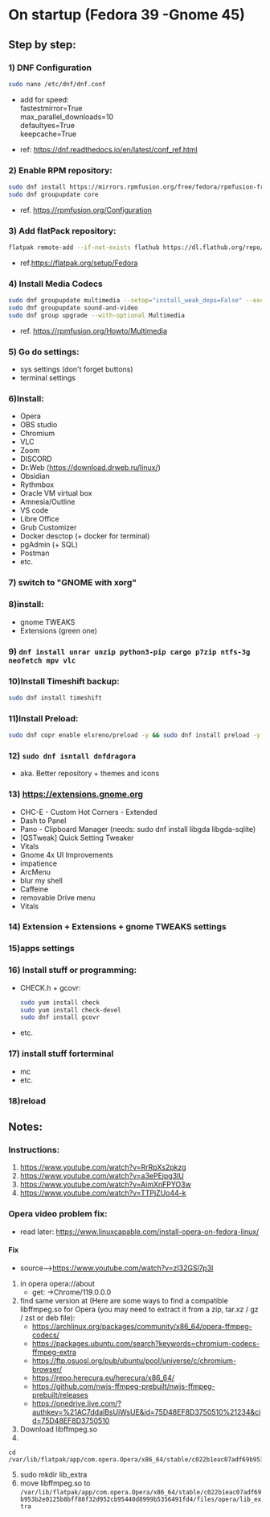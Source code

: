 # On startup (Fedora 39 -Gnome 45)
## Step by step:
### 1)  DNF Configuration
```Bash
sudo nano /etc/dnf/dnf.conf
```
* add for speed:  
	fastestmirror=True  
	max_parallel_downloads=10  
	defaultyes=True  
	keepcache=True  
	
* ref: https://dnf.readthedocs.io/en/latest/conf_ref.html

### 2) Enable RPM repository:

```Bash
sudo dnf install https://mirrors.rpmfusion.org/free/fedora/rpmfusion-free-release-$(rpm -E %fedora).noarch.rpm https://mirrors.rpmfusion.org/nonfree/fedora/rpmfusion-nonfree-release-$(rpm -E %fedora).noarch.rpm
sudo dnf groupupdate core
```
* ref. https://rpmfusion.org/Configuration

### 3) Add flatPack repository:

```Bash
flatpak remote-add --if-not-exists flathub https://dl.flathub.org/repo/flathub.flatpakrepo
```

* ref.https://flatpak.org/setup/Fedora

### 4) Install Media Codecs

```Bash
sudo dnf groupupdate multimedia --setop="install_weak_deps=False" --exclude=PackageKit-gstreamer-plugin
sudo dnf groupupdate sound-and-video
sudo dnf group upgrade --with-optional Multimedia
```
* ref. https://rpmfusion.org/Howto/Multimedia

### 5) Go do settings:

* sys settings (don't forget buttons)
* terminal settings

### 6)Install:

- Opera
- OBS studio
- Chromium
- VLC
- Zoom
- DISCORD
- Dr.Web (https://download.drweb.ru/linux/)
- Obsidian
- Rythmbox
- Oracle VM virtual box
- Amnesia/Outline
- VS code
- Libre Office
- Grub Customizer
- Docker desctop (+ docker for terminal)
- pgAdmin (+ SQL)
- Postman
- etc.

### 7) switch to "GNOME with xorg"

### 8)install: 

* gnome TWEAKS
* Extensions (green one)

### 9) ```dnf install unrar unzip python3-pip cargo p7zip ntfs-3g neofetch mpv vlc ```

### 10)Install Timeshift backup:

```bash
sudo dnf install timeshift
```

### 11)Install Preload:

```bash
sudo dnf copr enable elxreno/preload -y && sudo dnf install preload -y
```

### 12) ```sudo dnf isntall dnfdragora```   

* aka. Better repository + themes and icons 	

### 13) https://extensions.gnome.org

- CHC-E - Custom Hot Corners - Extended 
- Dash to Panel
- Pano - Clipboard Manager              (needs: sudo dnf install libgda libgda-sqlite)
- [QSTweak] Quick Setting Tweaker 
- Vitals
- Gnome 4x UI Improvements
- impatience
- ArcMenu
- blur my shell
- Caffeine
- removable Drive menu
- Vitals

### 14) Extension + Extensions + gnome TWEAKS  settings 
### 15)apps settings

### 16) Install stuff or programming:
- CHECK.h + gcovr:  
	```bash
	sudo yum install check  
	sudo yum install check-devel  
	sudo dnf install gcovr  
	```
- etc.

### 17) install stuff forterminal  
* mc
* etc.
### 18)reload

## Notes:

### Instructions:

1) https://www.youtube.com/watch?v=RrRpXs2pkzg  
2) https://www.youtube.com/watch?v=a3ePEjpg3lU  
3) https://www.youtube.com/watch?v=AimXnFPYO3w  
4) https://www.youtube.com/watch?v=TTPjZUo44-k  

### Opera video problem fix:
- read later: https://www.linuxcapable.com/install-opera-on-fedora-linux/
####  Fix
- source-->https://www.youtube.com/watch?v=zI32GSl7p3I

1) in opera opera://about
	- get: ->Chrome/119.0.0.0
1) find same version at (Here are some ways to find a compatible libffmpeg.so for Opera (you may need to extract it from a zip, tar.xz / gz / zst or deb file): 
	- https://archlinux.org/packages/community/x86_64/opera-ffmpeg-codecs/
	- https://packages.ubuntu.com/search?keywords=chromium-codecs-ffmpeg-extra
	- https://ftp.osuosl.org/pub/ubuntu/pool/universe/c/chromium-browser/
	- https://repo.herecura.eu/herecura/x86_64/
	- https://github.com/nwjs-ffmpeg-prebuilt/nwjs-ffmpeg-prebuilt/releases
	- https://onedrive.live.com/?authkey=%21AC7ddalBsUiWsUE&id=75D48EF8D3750510%21234&cid=75D48EF8D3750510
3) Download libffmpeg.so
4) 
```
cd /var/lib/flatpak/app/com.opera.Opera/x86_64/stable/c022b1eac07adf69b953b2e0125b8bff88f32d952cb95440d8999b5356491fd4/files/opera
``` 
5) sudo mkdir lib_extra
6) move libffmpeg.so to `/var/lib/flatpak/app/com.opera.Opera/x86_64/stable/c022b1eac07adf69b953b2e0125b8bff88f32d952cb95440d8999b5356491fd4/files/opera/lib_extra`